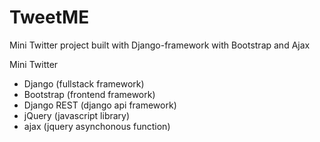 # TweetME
Mini Twitter project built with Django-framework with Bootstrap and Ajax

Mini Twitter
- Django (fullstack framework)
- Bootstrap (frontend framework)
- Django REST (django api framework)
- jQuery (javascript library)
- ajax (jquery asynchonous function)
